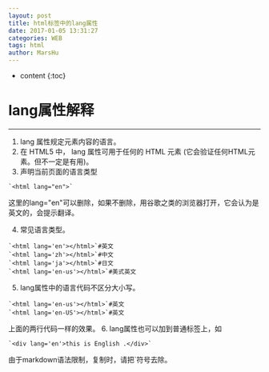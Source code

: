 ```yaml
---
layout: post
title: html标签中的lang属性
date: 2017-01-05 13:31:27
categories: WEB
tags: html
author: MarsHu
---
```


* content
{:toc}

# lang属性解释 #
----------
1. lang 属性规定元素内容的语言。
2. 在 HTML5 中， lang 属性可用于任何的 HTML 元素 (它会验证任何HTML元素。但不一定是有用)。
3. 声明当前页面的语言类型
```
`<html lang="en">`
```
这里的lang="en"可以删除，如果不删除，用谷歌之类的浏览器打开，它会认为是英文的，会提示翻译。




4. 常见语言类型。
```
`<html lang='en'></html>`#英文
`<html lang='zh'></html>`#中文
`<html lang='ja'></html>`#日文
`<html lang='en-us'></html>`#美式英文
```
5. lang属性中的语言代码不区分大小写。
```
`<html lang='en-us'></html>`#英文
`<html lang='en-US'></html>`#英文
```
上面的两行代码一样的效果。
6. lang属性也可以加到普通标签上，如
```
`<div lang='en'>this is English .</div>`
```
由于markdown语法限制，复制时，请把`符号去除。